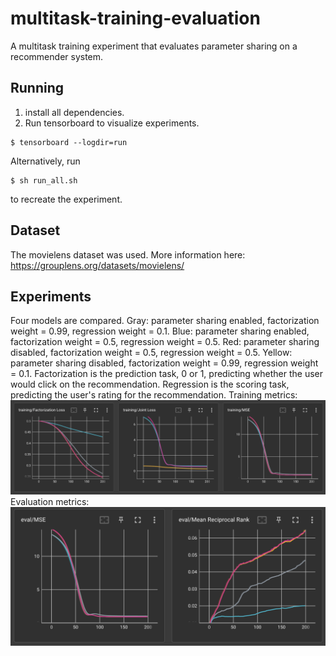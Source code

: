 # multitask-training-evaluation
 A multitask training experiment that evaluates parameter sharing on a recommender system.

## Running
1. install all dependencies.
2. Run tensorboard to visualize experiments.
```
$ tensorboard --logdir=run
```
Alternatively, run
```
$ sh run_all.sh
```
to recreate the experiment.

## Dataset
The movielens dataset was used. More information here: https://grouplens.org/datasets/movielens/
## Experiments
Four models are compared. 
Gray: parameter sharing enabled, factorization weight = 0.99, regression weight = 0.1.
Blue: parameter sharing enabled, factorization weight = 0.5, regression weight = 0.5.
Red: parameter sharing disabled, factorization weight = 0.5, regression weight = 0.5.
Yellow: parameter sharing disabled, factorization weight = 0.99, regression weight = 0.1.
Factorization is the prediction task, 0 or 1, predicting whether the user would click on the recommendation.
Regression is the scoring task, predicting the user's rating for the recommendation.
Training metrics:
<img src="README_media/1.png">
Evaluation metrics:
<img src="README_media/2.png">
